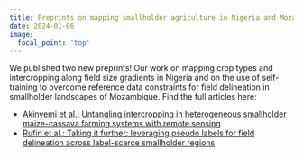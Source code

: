 ```yaml
---
title: Preprints on mapping smallholder agriculture in Nigeria and Mozambique
date: 2024-01-06
image:
  focal_point: 'top'
---
```


<!--more-->

We published two new preprints!
Our work on mapping crop types and intercropping along field size gradients in Nigeria and on the use of self-training to overcome reference data constraints for field delineation in smallholder landscapes of Mozambique. Find the full articles here: 
- [Akinyemi et al.: Untangling intercropping in heterogeneous smallholder maize-cassava farming systems with remote sensing](https://doi.org/10.31223/X57T2M)
- [Rufin et al.: Taking it further: leveraging pseudo labels for field delineation across label-scarce smallholder regions](http://dx.doi.org/10.48550/arXiv.2312.08384)
